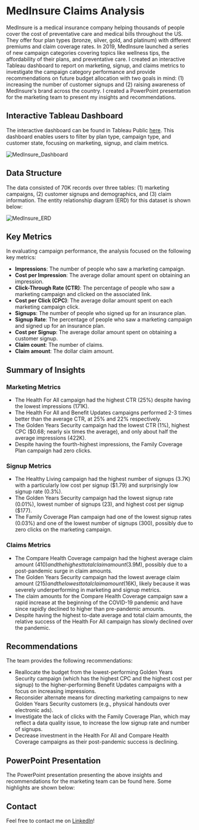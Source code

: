 # MedInsure Claims Analysis

MedInsure is a medical insurance company helping thousands of people cover the cost of preventative care and medical bills throughout the US. They offer four plan types (bronze, silver, gold, and platinum) with different premiums and claim coverage rates. In 2019, MedInsure launched a series of new campaign categories covering topics like wellness tips, the affordability of their plans, and preventative care. I created an interactive Tableau dashboard to report on marketing, signup, and claims metrics to investigate the campaign category performance and provide recommendations on future budget allocation with two goals in mind: (1) increasing the number of customer signups and (2) raising awareness of MedInsure's brand across the country. I created a PowerPoint presentation for the marketing team to present my insights and recommendations. 

## Interactive Tableau Dashboard

The interactive dashboard can be found in Tableau Public [here](https://public.tableau.com/app/profile/astrosica/viz/MedInsureClaimsDashboard/Dashboard). This dashboard enables users to filter by plan type, campaign type, and customer state, focusing on marketing, signup, and claim metrics.

![MedInsure_Dashboard](https://github.com/jessicacampbell-astro/MedInsure_claims_analysis/assets/23153120/6c0646f2-37fc-4202-9c34-ec369e02d6ae)

## Data Structure

The data consisted of 70K records over three tables: (1) marketing campaigns, (2) customer signups and demographics, and (3) claim information. The entity relationship diagram (ERD) for this dataset is shown below:

![MedInsure_ERD](https://github.com/jessicacampbell-astro/MedInsure_claims_analysis/assets/23153120/3a9cbbe6-d83f-4d51-9807-92ebcc8524ab)

## Key Metrics

In evaluating campaign performance, the analysis focused on the following key metrics:

- **Impressions**: The number of people who saw a marketing campaign.
- **Cost per Impression**: The average dollar amount spent on obtaining an impression.
- **Click-Through Rate (CTR)**: The percentage of people who saw a marketing campaign and clicked on the associated link.
- **Cost per Click (CPC)**: The average dollar amount spent on each marketing campaign click.
- **Signups**: The number of people who signed up for an insurance plan.
- **Signup Rate**: The percentage of people who saw a marketing campaign and signed up for an insurance plan.
- **Cost per Signup**: The average dollar amount spent on obtaining a customer signup.
- **Claim count**: The number of claims.
- **Claim amount**: The dollar claim amount.

## Summary of Insights

### Marketing Metrics

- The Health For All campaign had the highest CTR (25%) despite having the lowest impressions (171K).
- The Health For All and Benefit Updates campaigns performed 2-3 times better than the average CTR, at 25% and 22% respectively.
- The Golden Years Security campaign had the lowest CTR (1%), highest CPC ($0.68; nearly six times the average), and only about half the average impressions (422K).
- Despite having the fourth-highest impressions, the Family Coverage Plan campaign had zero clicks.

### Signup Metrics

- The Healthy Living campaign had the highest number of signups (3.7K) with a particularly low cost per signup ($1.79) and surprisingly low signup rate (0.3%).
- The Golden Years Security campaign had the lowest signup rate (0.01%), lowest number of signups (23), and highest cost per signup ($177).
- The Family Coverage Plan campaign had one of the lowest signup rates (0.03%) and one of the lowest number of signups (300), possibly due to zero clicks on the marketing campaign.

### Claims Metrics

- The Compare Health Coverage campaign had the highest average claim amount ($410) and the highest total claim amount ($3.9M), possibly due to a post-pandemic surge in claim amounts.
- The Golden Years Security campaign had the lowest average claim amount ($215) and the lowest total claim amount ($16K), likely because it was severely underperforming in marketing and signup metrics.
- The claim amounts for the Compare Health Coverage campaign saw a rapid increase at the beginning of the COVID-19 pandemic and have since rapidly declined to higher than pre-pandemic amounts.
- Despite having the highest to-date average and total claim amounts, the relative success of the Health For All campaign has slowly declined over the pandemic.

## Recommendations

The team provides the following recommendations:
- Reallocate the budget from the lowest-performing Golden Years Security campaign (which has the highest CPC and the highest cost per signup) to the higher-performing Benefit Updates campaigns with a focus on increasing impressions.
- Reconsider alternate means for directing marketing campaigns to new Golden Years Security customers (e.g., physical handouts over electronic ads).
- Investigate the lack of clicks with the Family Coverage Plan, which may reflect a data quality issue, to increase the low signup rate and number of signups.
- Decrease investment in the Health For All and Compare Health Coverage campaigns as their post-pandemic success is declining.

## PowerPoint Presentation

The PowerPoint presentation presenting the above insights and recommendations for the marketing team can be found here. Some highlights are shown below:

## Contact

Feel free to contact me on [LinkedIn](https://www.linkedin.com/in/jessicacampbell-astro/)!
